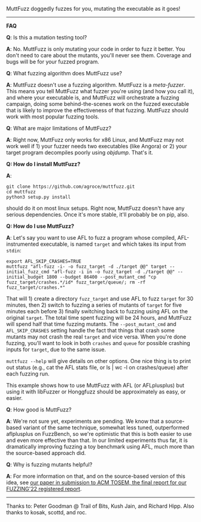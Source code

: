 MuttFuzz doggedly fuzzes for you, mutating the executable as it goes!

---------------------------------

**FAQ**

**Q**:  Is this a mutation testing tool?

**A**:  No.  MuttFuzz is only mutating your code in order to fuzz it better.  You don't need to care about the mutants, you'll never see them.  Coverage and bugs will be for your fuzzed program.

**Q**: What fuzzing algorithm does MuttFuzz use?

**A**: MuttFuzz doesn't use a fuzzing algorithm.  MuttFuzz is a *meta-fuzzer*.  This means you tell MuttFuzz what fuzzer you're using (and how you call it), and where your executable is, and MuttFuzz will orchestrate a fuzzing campaign, doing some behind-the-scenes work on the fuzzed executable that is likely to improve the effectiveness of that fuzzing.  MuttFuzz should work with most popular fuzzing tools.

**Q**: What are major limitations of MuttFuzz?

**A**: Right now, MuttFuzz only works for x86 Linux, and MuttFuzz may not work well if 1) your fuzzer needs two executables (like Angora) or 2) your target program decompiles poorly using _objdump_.  That's it.

**Q: How do I install MuttFuzz?**

**A**:

~~~
git clone https://github.com/agroce/muttfuzz.git
cd muttfuzz
python3 setup.py install
~~~

should do it on most linux setups.  Right now, MuttFuzz doesn't have any serious dependencies.  Once it's more stable, it'll probably be on pip, also.

**Q: How do I use MuttFuzz?** 

**A**: Let's say you want to use AFL to fuzz a program whose compiled, AFL-instrumented executable, is named `target` and which takes its input from `stdin`:

~~~
export AFL_SKIP_CRASHES=TRUE
muttfuzz "afl-fuzz -i- -o fuzz_target -d ./target @@" target --initial_fuzz_cmd "afl-fuzz -i in -o fuzz_target -d ./target @@" --initial_budget 1800 --budget 86400 --post_mutant_cmd "cp fuzz_target/crashes.*/id* fuzz_target/queue/; rm -rf fuzz_target/crashes.*"
~~~

That will 1) create a directory `fuzz_target` and use AFL to fuzz `target` for 30 minutes, then 2) switch to fuzzing a series of mutants of `target` for five minutes each before 3) finally switching back to fuzzing using AFL on the original `target`.  The total time spent fuzzing will be 24 hours, and MuttFuzz will spend half that time fuzzing mutants.  The `--post_mutant_cmd` and `AFL_SKIP_CRASHES` setting handle the fact that things that crash some mutants may not crash the real `target` and vice versa.  When you're done fuzzing, you'll want to look in both `crashes` and `queue` for possible crashing inputs for `target`, due to the same issue.

```muttfuzz --help``` will give details on other options.  One nice thing is to print out status (e.g., cat the AFL stats file, or ls | wc -l on crashes/queue) after each fuzzing run.

This example shows how to use MuttFuzz with AFL (or AFLplusplus) but using it with libFuzzer or Honggfuzz should be approximately as easy, or easier.

**Q**: How good is MuttFuzz?

**A**: We're not sure yet, experiments are pending.  We know that a source-based variant of the same technique, somewhat less tuned, outperformed aflplusplus on FuzzBench, so we're optimistic that this is both easier to use and even more effective than that.  In our limited experiments thus far, it is dramatically improving fuzzing a toy benchmark using AFL, much more than the source-based approach did.

**Q**: Why is fuzzing mutants helpful?

**A**: For more information on that, and on the source-based version of this idea, see [our paper in submission to ACM TOSEM, the final report for our FUZZING'22 registered report](https://github.com/agroce/fuzzing22report/blob/master/tosem/currentdraft.pdf).

-------------------------------

Thanks to: Peter Goodman @ Trail of Bits, Kush Jain, and Richard Hipp.
Also thanks to kosak, scottd, and roc.
